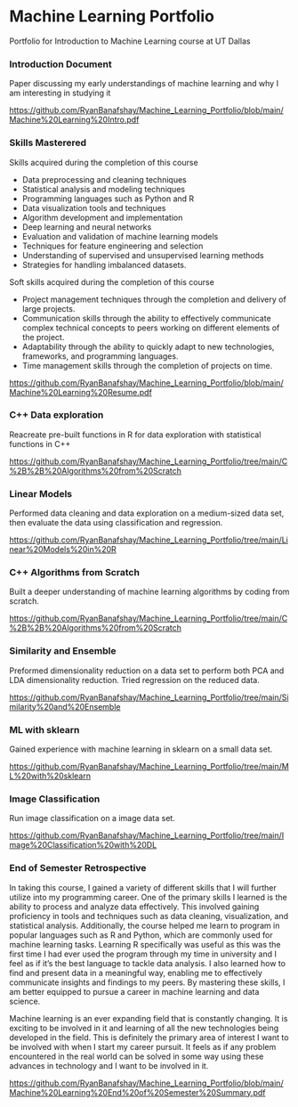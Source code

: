 # Machine Learning Portfolio
Portfolio for Introduction to Machine Learning course at UT Dallas

### Introduction Document
Paper discussing my early understandings of machine learning and why I am interesting in studying it 

https://github.com/RyanBanafshay/Machine_Learning_Portfolio/blob/main/Machine%20Learning%20Intro.pdf

### Skills Masterered
Skills acquired during the completion of this course
* Data preprocessing and cleaning techniques
* Statistical analysis and modeling techniques
* Programming languages such as Python and R
* Data visualization tools and techniques
* Algorithm development and implementation
* Deep learning and neural networks
* Evaluation and validation of machine learning models
* Techniques for feature engineering and selection
* Understanding of supervised and unsupervised learning methods
* Strategies for handling imbalanced datasets.

Soft skills acquired during the completion of this course
* Project management techniques through the completion and delivery of large projects.
* Communication skills through the ability to effectively communicate complex technical concepts to peers working on different elements of the project.
* Adaptability through the ability to quickly adapt to new technologies, frameworks, and programming languages.
* Time management skills through the completion of projects on time.

https://github.com/RyanBanafshay/Machine_Learning_Portfolio/blob/main/Machine%20Learning%20Resume.pdf

### C++ Data exploration

Reacreate pre-built functions in R for data exploration with statistical functions in C++

https://github.com/RyanBanafshay/Machine_Learning_Portfolio/tree/main/C%2B%2B%20Algorithms%20from%20Scratch

### Linear Models
Performed data cleaning and data exploration on a medium-sized data set, then evaluate the data using classification and regression.

https://github.com/RyanBanafshay/Machine_Learning_Portfolio/tree/main/Linear%20Models%20in%20R

### C++ Algorithms from Scratch
Built a deeper understanding of machine learning algorithms by coding from scratch.

https://github.com/RyanBanafshay/Machine_Learning_Portfolio/tree/main/C%2B%2B%20Algorithms%20from%20Scratch

### Similarity and Ensemble
Preformed dimensionality reduction on a data set to perform both PCA and LDA dimensionality reduction. Tried regression on the reduced data.

https://github.com/RyanBanafshay/Machine_Learning_Portfolio/tree/main/Similarity%20and%20Ensemble

### ML with sklearn
Gained experience with machine learning in sklearn on a small data set.

https://github.com/RyanBanafshay/Machine_Learning_Portfolio/tree/main/ML%20with%20sklearn

### Image Classification
Run image classification on a image data set.

https://github.com/RyanBanafshay/Machine_Learning_Portfolio/tree/main/Image%20Classification%20with%20DL
 


### End of Semester Retrospective

In taking this course, I gained a variety of different skills that I will further utilize into my programming career. One of the primary skills I learned is the ability to process and analyze data effectively. This involved gaining proficiency in tools and techniques such as data cleaning, visualization, and statistical analysis. Additionally, the course helped me learn to program in popular languages such as R and Python, which are commonly used for machine learning tasks. Learning R specifically was useful as this was the first time I had ever used the program through my time in university and I feel as if it’s the best language to tackle data analysis. I also learned how to find and present data in a meaningful way, enabling me to effectively communicate insights and findings to my peers. By mastering these skills, I am better equipped to pursue a career in machine learning and data science. 

Machine learning is an ever expanding field that is constantly changing. It is exciting to be involved in it and learning of all the new technologies being developed in the field. This is definitely the primary area of interest I want to be involved with when I start my career pursuit. It feels as if any problem encountered in the real world can be solved in some way using these advances in technology and I want to be involved in it.

https://github.com/RyanBanafshay/Machine_Learning_Portfolio/blob/main/Machine%20Learning%20End%20of%20Semester%20Summary.pdf